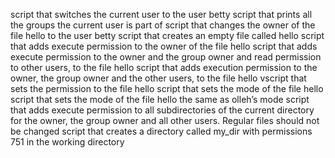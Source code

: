 script that switches the current user to the user betty
script that prints all the groups the current user is part of
script that changes the owner of the file hello to the user betty
script that creates an empty file called hello
script that adds execute permission to the owner of the file hello
script that adds execute permission to the owner and the group owner and read permission to other users, to the file hello
script that adds execution permission to the owner, the group owner and the other users, to the file hello
vscript that sets the permission to the file hello
script that sets the mode of the file hello
script that sets the mode of the file hello the same as olleh’s mode
script that adds execute permission to all subdirectories of the current directory for the owner, the group owner and all other users. Regular files should not be changed
 script that creates a directory called my_dir with permissions 751 in the working directory
